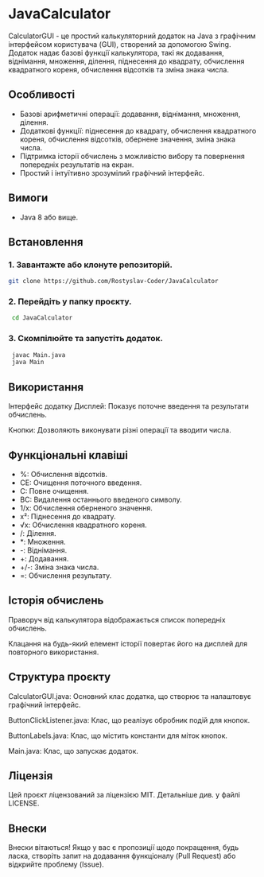 # JavaCalculator

CalculatorGUI - це простий калькуляторний додаток на Java з графічним інтерфейсом 
користувача (GUI), створений за допомогою Swing. Додаток надає базові функції 
калькулятора, такі як додавання, віднімання, множення, ділення, піднесення до 
квадрату, обчислення квадратного кореня, обчислення відсотків та зміна знака числа.

## Особливості

- Базові арифметичні операції: додавання, віднімання, множення, ділення.
- Додаткові функції: піднесення до квадрату, обчислення квадратного кореня, обчислення 
  відсотків, обернене значення, зміна знака числа.
- Підтримка історії обчислень з можливістю вибору та повернення попередніх результатів 
  на екран.
- Простий і інтуїтивно зрозумілий графічний інтерфейс.

## Вимоги

- Java 8 або вище.

## Встановлення

### 1. Завантажте або клонуте репозиторій.
   ```bash
   git clone https://github.com/Rostyslav-Coder/JavaCalculator
   ```

### 2. Перейдіть у папку проєкту.
   ```bash
    cd JavaCalculator
   ```

### 3. Скомпілюйте та запустіть додаток.
   ```bash
    javac Main.java
    java Main
   ```

## Використання

Інтерфейс додатку
Дисплей: Показує поточне введення та результати обчислень.

Кнопки: Дозволяють виконувати різні операції та вводити числа.

## Функціональні клавіші

- %: Обчислення відсотків.
- CE: Очищення поточного введення.
- C: Повне очищення.
- BC: Видалення останнього введеного символу.
- 1/x: Обчислення оберненого значення.
- x²: Піднесення до квадрату.
- √x: Обчислення квадратного кореня.
- /: Ділення.
- *: Множення.
- -: Віднімання.
- +: Додавання.
- +/-: Зміна знака числа.
- =: Обчислення результату.

## Історія обчислень

Праворуч від калькулятора відображається список попередніх обчислень.

Клацання на будь-який елемент історії повертає його на дисплей для повторного використання.

## Структура проєкту

CalculatorGUI.java: Основний клас додатка, що створює та налаштовує графічний інтерфейс.

ButtonClickListener.java: Клас, що реалізує обробник подій для кнопок.

ButtonLabels.java: Клас, що містить константи для міток кнопок.

Main.java: Клас, що запускає додаток.

## Ліцензія

Цей проєкт ліцензований за ліцензією MIT. Детальніше див. у файлі LICENSE.

## Внески

Внески вітаються! Якщо у вас є пропозиції щодо покращення, будь ласка, створіть запит 
на додавання функціоналу (Pull Request) або відкрийте проблему (Issue).
